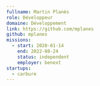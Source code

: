 ```yaml
---
fullname: Martin Planès
role: Développeur
domaine: Développement
link: https://github.com/mplanes
github: mplanes
missions:
  - start: 2020-01-14
    end: 2022-08-24
    status: independent
    employer: benext
startups:
  - carbure
---
```

